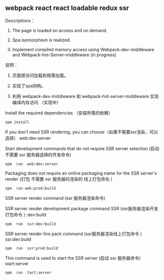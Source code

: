 ##  webpack react react loadable redux ssr

 Descriptions：

1. The page is loaded on access and on demand. 

2. Spa isomorphism is realized. 

3. Implement compiled memory access using Webpack-dev-middleware and Webpack-hot-Server-middleware (in progress)



说明：

1. 页面按访问加载和按需加载。

2. 实现了spa同构。
3.  利用 webpack-dev-middleware 和  webpack-hot-server-middleware  实现 编译内存访问 （实现中）



Install the required dependencies （安装所需的依赖）

```
npm install
```

If you don't need SSR rendering, you can choose（如果不需要ssr渲染，可以选择） web:dev:server

Start development commands that do not require SSR server selection (启动 不需要 ssr 服务器选择的开发命令)

```
npm  run  web:dev:server
```

Packaging does not require an online packaging name for the SSR server's render (打包 不需要 ssr 服务器的渲染的 线上打包命名 )

```
npm  run web:prod:build
```



SSR server render command (ssr 服务器渲染命令)

SSR server render development package command SSR (ssr服务器渲染开发打包命令 ) :dev:build 

```
npm  run  ssr:dev:build
```

SSR server render line pack command  (ssr服务器渲染线上打包命令 ) ssr:dev:build

```
npm  run  ssr:prod:build
```

This command is used to start the SSR server (启动 ssr 服务器命令)  start:server

```
npm  run  tart:server 
```

